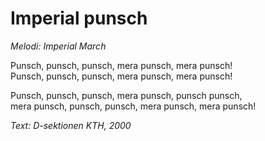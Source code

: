 # Imperial punsch

_Melodi: Imperial March_

Punsch, punsch, punsch, mera punsch, mera punsch!  
Punsch, punsch, punsch, mera punsch, mera punsch!

Punsch, punsch, punsch, mera punsch, punsch punsch,  
mera punsch, punsch, punsch, mera punsch, mera punsch!

_Text: D-sektionen KTH, 2000_
